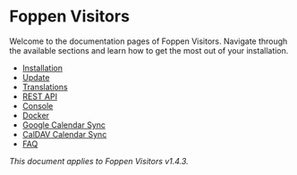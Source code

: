 # Foppen Visitors

Welcome to the documentation pages of Foppen Visitors. Navigate through the available sections and learn how to get the most out of your installation. 

- [Installation](installation-guide.md)
- [Update](update-guide.md)
- [Translations](manage-translations.md)
- [REST API](rest-api.md)
- [Console](console.md)
- [Docker](docker.md)
- [Google Calendar Sync](google-calendar-sync.md)
- [CalDAV Calendar Sync](caldav-calendar-sync.md)
- [FAQ](faq.md)

*This document applies to Foppen Visitors v1.4.3.*
